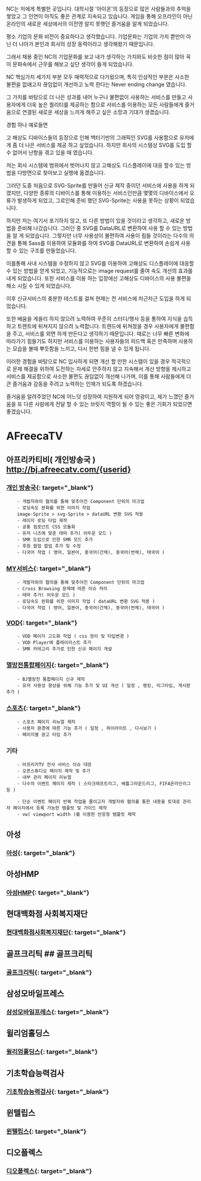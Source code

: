 NC는 저에게 특별한 곳입니다.
대학시절 '아이온'의 등장으로 많은 사람들과의 추억을 쌓았고 그 인연이 아직도 좋은 관계로 지속되고 있습니다.
게임을 통해 오프라인이 아닌 온라인의 새로운 세상에서의 이전엔 알지 못햇던 즐거움을 알게 되었습니다.

평소 기업의 문화 비전이 중요하다고 생각했습니다.
기업문화는 기업의 가치 뿐만이 아닌 더 나아가 본인과 회사의 성장 동력이라고 생각해왔기 때문입니다.

그래서 채용 중인 NC의 기업문화를 보고 내가 생각하는 가치와도 비슷한 점이 많아
꼭 이 문화속에서 근무를 해보고 싶단 생각이 들게 되었습니다. 

NC 핵심가치 세가지 부분 모두 매력적으로 다가왔으며, 
특히 인상적인 부분은
사소한 불편을 없애고자 끊임없이 개선하고 노력 한다는 Never ending change 였습니다.

그 가치를 바탕으로 
더 나은 성과를 내어 누구나 불편없이 사용하는 서비스를 만들고 사용자에게
더욱 높은 퀄리티를 제공하는 함으로 
서비스를 이용하는 모든 사람들에게 즐거움으로 연결된 새로운 세상을 느끼게 해주고 싶은 소망과 기대가 생겼습니다.

경험 하나 예로들면

고 해상도 디바이스들의 등장으로 인해 백터기반의 그래픽인 SVG를 사용함으로 
유저에게 좀 더 나은 서비스를 제공 하고 싶었습니다.
하지만 회사의 시스템상 SVG를 도입 할 수 없어서 난항을 겪고 있을 때 였습니다.

저는 회사 시스템에 범위에서 벗어나지 않고 고해상도 디스플레이에 대응 할수 있는 방법을
다방면으로 찾아보고 실행에 옮겼습니다.

그러던 도중 처음으로 SVG-Sprite를 만들어 신규 제작 중이던 서비스에 사용을 하게 되였지만,
다양한 종류의 디바이스를 통해 이용하는 서비스인만큼 몇몇의 디바이스에서 오류가 발생하게 되었고,
그로인해 준비 했던 SVG-Sprite는 사용을 못하는 상황이 되었습니다.

하지만 저는 여기서 포기하지 않고, 또 다른 방법이 있을 것이라고 생각하고, 새로운 방법을 준비해 나갔습니다.
그러던 중 SVG를 DataURL로 변환하여 사용 할 수 있는 방법을 알 게 되었습니다.
그렇지만 너무 사용성이 불편하여 사용이 힘들 것이라는 다수의 의견을 통해
Sass를 이용하여 모듈화를 하여 SVG를 DataURL로 변환하여 손쉽게 사용 할 수 있는 구조를 만들었습니다.

이를통해 사내 시스템을 수정하지 않고 SVG를 이용하여
고해상도 디스플레이에 대응할 수 있는 방법을 얻게 되었고,
기능적으로는 image request를 줄여 속도 개선의 효과를 내게 되었습니다.
또한 서비스를 이용 하는 입장에선 고해상도 디바이스의 사용 불편을 해소 시킬 수 있게 되었습니다.

이후 신규서비스의 충분한 테스트를 걸쳐 현재는 전 서비스에 차근차근 도입을 하게 되었습니다.

또한 배움을 게을리 하지 않으려 노력하여 꾸준히 스터디/행사 등을 통하여 지식을 습득하고 트렌트에 뒤쳐지지 않으려 노력합니다.
트렌드에 뒤쳐졌을 경우 사용자에게 불편함을 주고, 서비스를 외면 하게 만든다고 생각하기 때문입니다.
때로는 너무 빠른 변화에 따라가기 힘들기도 하지만 서비스를 이용하는 
사용자들의 피드백 혹은 만족하며 사용하는 모습을 볼때 뿌듯함을 느끼고, 다시 한번 힘을 낼 수 있게 됩니다.

이러한 경험을 바탕으로
NC 입사하게 되면 개선 할 만한 시스템이 있을 경우 적극적으로 문제 해결을 위하여
도전하는 자세로 안주하지 않고 지속해서 개선 방향을 제시하고 서비스를 제공함으로
사소한 불편도 끊임없이 개선해 나가며,
이를 통해 사람들에게 더 큰 즐거움과 감동을 주려고 노력하는 인재가 되도록 하겠습니다.


즐거움을 알려주었던 NC에 어느덧 성장하여 지원하게 되어 영광이고,
제가 느꼈던 즐거움을 또 다른 사람에게 전달 할 수 있는 브릿지 역할이 될 수 있는 좋은 기회가 되었으면 좋겠습니다.

# AFreecaTV
## 아프리카티비( 개인방송국 )  http://bj.afreecatv.com/{userid}
### [개인 방송국](http://bj.afreecatv.com/khm11903){: target="_blank"}
```
	- 개발자와의 협의를 통해 맞추어진 Component 단위의 마크업
	- 로딩속도 완화를 위한 이미지 작업
	image-Sprite > svg-Sprite > dataURL 변환 SVG 적용
	- 레이지 로딩 타입 제작
	- 공통 컴포넌트 CSS 모듈화
	- 유저 니즈에 맞춘 테마 추가( 어두운 모드 )
	- SMR 도입으로 인한 SMR 모드 추가
	- 후원 팝업 팝업 추가 및 수정
	- 다국어 작업 ( 영어, 일본어, 중국어(간체), 중국어(번체), 태국어 )
```
### [MY서비스](http://my.afreecatv.com/feed){: target="_blank"}
```
	- 개발자와의 협의을 통해 맞추어진 Component 단위의 마크업
	- Cross Browsing 문제에 따른 이슈 처리
	- 테마 추가( 어두운 모드 )
	- 로딩속도 완화를 위한 이미지 작업 ( dataURL 변환 SVG 적용 )
	- 다국어 작업 ( 영어, 일본어, 중국어(간체), 중국어(번체), 태국어 )
```

### [VOD](http://bj.afreecatv.com/khm11903){: target="_blank"}
```
	- VOD 페이지 고도화 작업 ( css 정리 및 타입변경 )
	- VOD Player에 플레이리스트 추가
	- SMR 카테고리 추가로 인한 신규 페이지 개설
```
### [멸망전통합페이지](http://bj.afreecatv.com/khm11903){: target="_blank"}
```
	- BJ멸망전 통합페이지 신규 제작
	- 유저 사용성 향상을 위해 기능 추가 및 UI 개선 ( 일정 , 랭킹, 리그타입, 게시판 추가 )
```

### [스포츠](http://bj.afreecatv.com/khm11903){: target="_blank"}
```
	- 스포츠 페이지 리뉴얼 제작
	- 사용자 환경에 따른 기능 추가 ( 일정 , 하이라이트 , 다시보기 )
	- 페이지별 광고 타입 추가
```

### 기타
```
	- 아프리카TV 전사 서비스 이슈 대응
	- 오픈스튜디오 페이지 제작 및 추가
	- 내부 관리 페이지 리뉴얼
	- 다수의 이벤트 페이지 제작 ( 스타크래프트리그, 배틀그라운드리그, FIFA온라인리그 등 )

	- 단순 이벤트 페이지 반복 작업을 줄이고자 개발자와 협의를 통한 내용을 토대로 관리자 페이지에서 등록 가능한 템플릿 및 가이드 제작
	- vw( viewport width )를 이용한 반응형 템플릿 제작
```

## 아성
### [아성](http://www.asunggroup.com/){: target="_blank"}
## 아성HMP
### [아성HMP](http://www.asunghmp.com/){: target="_blank"}

## 현대백화점 사회복지재단
### [현대백화점사회복지재단](http://www.ehyundai.com/newPortal/sc/main/main.do){: target="_blank"}



## 골프크리틱	## 골프크리틱
### [골프크리틱](https://pangnima.github.io/golfcritic){: target="_blank"}




## 삼성모바일프레스
### [삼성모바일프레스](http://www.samsungmobilepress.com/){: target="_blank"}

## 윌리엄홀딩스
### [윌리엄홀딩스](https://pangnima.github.io/william){: target="_blank"}

## 기초학습능력검사
### [기초학습능력검사](http://www.nise-test.com/){: target="_blank"}



## 윈텔립스
### [윈텔립스](https://www.wintelips.com/){: target="_blank"}
## 디오플렉스
### [디오플렉스](http://doplex.co.kr/){: target="_blank"}
